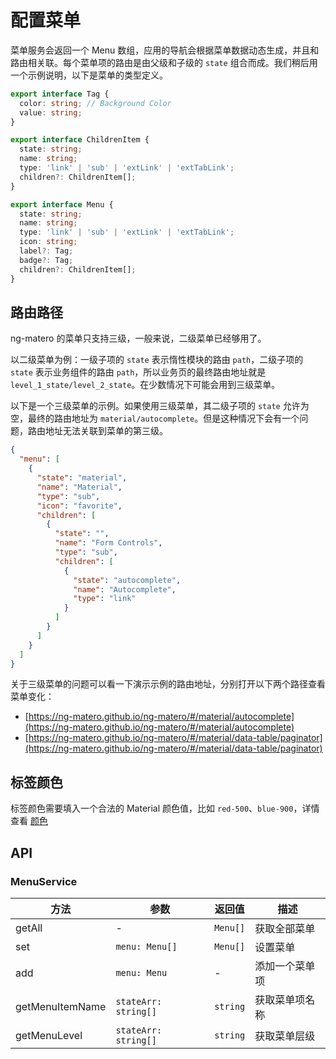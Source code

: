 # 配置菜单

菜单服务会返回一个 Menu 数组，应用的导航会根据菜单数据动态生成，并且和路由相关联。每个菜单项的路由是由父级和子级的 `state` 组合而成。我们稍后用一个示例说明，以下是菜单的类型定义。

```ts
export interface Tag {
  color: string; // Background Color
  value: string;
}

export interface ChildrenItem {
  state: string;
  name: string;
  type: 'link' | 'sub' | 'extLink' | 'extTabLink';
  children?: ChildrenItem[];
}

export interface Menu {
  state: string;
  name: string;
  type: 'link' | 'sub' | 'extLink' | 'extTabLink';
  icon: string;
  label?: Tag;
  badge?: Tag;
  children?: ChildrenItem[];
}
```

## 路由路径

ng-matero 的菜单只支持三级，一般来说，二级菜单已经够用了。

以二级菜单为例：一级子项的 `state` 表示惰性模块的路由 `path`，二级子项的 `state` 表示业务组件的路由 `path`，所以业务页的最终路由地址就是 `level_1_state/level_2_state`。在少数情况下可能会用到三级菜单。

以下是一个三级菜单的示例。如果使用三级菜单，其二级子项的 `state` 允许为空，最终的路由地址为 `material/autocomplete`。但是这种情况下会有一个问题，路由地址无法关联到菜单的第三级。

```json
{
  "menu": [
    {
      "state": "material",
      "name": "Material",
      "type": "sub",
      "icon": "favorite",
      "children": [
        {
          "state": "",
          "name": "Form Controls",
          "type": "sub",
          "children": [
            {
              "state": "autocomplete",
              "name": "Autocomplete",
              "type": "link"
            }
          ]
        }
      ]
    }
  ]
}
```

关于三级菜单的问题可以看一下演示示例的路由地址，分别打开以下两个路径查看菜单变化：

- [https://ng-matero.github.io/ng-matero/#/material/autocomplete](https://ng-matero.github.io/ng-matero/#/material/autocomplete)
- [https://ng-matero.github.io/ng-matero/#/material/data-table/paginator](https://ng-matero.github.io/ng-matero/#/material/data-table/paginator)

## 标签颜色

标签颜色需要填入一个合法的 Material 颜色值，比如 `red-500`、`blue-900`，详情查看 [颜色](colors.md)

## API

### MenuService

| 方法             | 参数                 | 返回值    | 描述          |
|-----------------|----------------------|----------|--------------|
| getAll          | -                    | `Menu[]` | 获取全部菜单   |
| set             | `menu: Menu[]`       | `Menu[]` | 设置菜单      |
| add             | `menu: Menu`         | -        | 添加一个菜单项 |
| getMenuItemName | `stateArr: string[]` | `string` | 获取菜单项名称 |
| getMenuLevel    | `stateArr: string[]` | `string` | 获取菜单层级   |